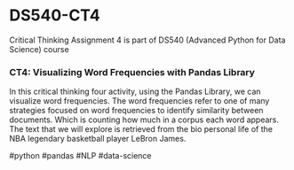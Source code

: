 # DS540-CT4
Critical Thinking Assignment 4 is part of DS540 (Advanced Python for Data Science) course

### CT4: Visualizing Word Frequencies with Pandas Library

In this critical thinking four activity, using the Pandas Library, we can visualize word frequencies. The word frequencies refer to one of many strategies focused on word frequencies to identify similarity between documents. Which is counting how much in a corpus each word appears. The text that we will explore is retrieved from the bio personal life of the NBA legendary basketball player LeBron James.  

#python #pandas #NLP #data-science
